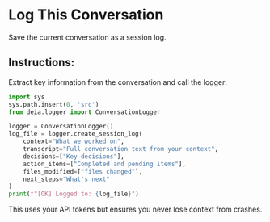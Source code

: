 # Log This Conversation

Save the current conversation as a session log.

## Instructions:

Extract key information from the conversation and call the logger:

```python
import sys
sys.path.insert(0, 'src')
from deia.logger import ConversationLogger

logger = ConversationLogger()
log_file = logger.create_session_log(
    context="What we worked on",
    transcript="Full conversation text from your context",
    decisions=["Key decisions"],
    action_items=["Completed and pending items"],
    files_modified=["files changed"],
    next_steps="What's next"
)
print(f"[OK] Logged to: {log_file}")
```

This uses your API tokens but ensures you never lose context from crashes.
